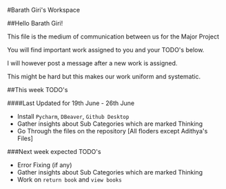 #Barath Giri's Workspace

##Hello Barath Giri!

This file is the medium of communication between us for the Major Project

You will find important work assigned to you and your TODO's below.

I will however post a message after a new work is assigned. 

This might be hard but this makes our work uniform and systematic.

##This week TODO's

####Last Updated for 19th June - 26th June
- Install `Pycharm`, `DBeaver`, `Github Desktop`
- Gather insights about Sub Categories which are marked Thinking
- Go Through the files on the repository [All floders except Adithya's Files]


###Next week expected TODO's

- Error Fixing (if any)
- Gather insights about Sub Categories which are marked Thinking
- Work on `return book` and `view books`
